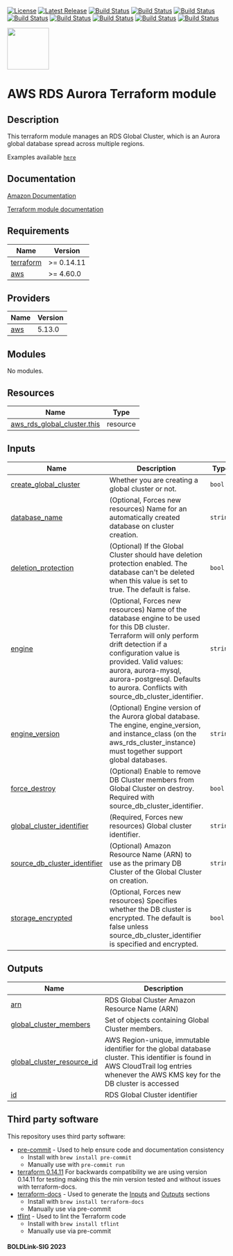 [![License](https://img.shields.io/badge/License-Apache-blue.svg)](https://github.com/boldlink/terraform-aws-rds-aurora/blob/main/LICENSE)
[![Latest Release](https://img.shields.io/github/release/boldlink/terraform-aws-rds-aurora.svg)](https://github.com/boldlink/terraform-aws-rds-aurora/releases/latest)
[![Build Status](https://github.com/boldlink/terraform-aws-rds-aurora/actions/workflows/update.yaml/badge.svg)](https://github.com/boldlink/terraform-aws-rds-aurora/actions)
[![Build Status](https://github.com/boldlink/terraform-aws-rds-aurora/actions/workflows/release.yaml/badge.svg)](https://github.com/boldlink/terraform-aws-rds-aurora/actions)
[![Build Status](https://github.com/boldlink/terraform-aws-rds-aurora/actions/workflows/pre-commit.yaml/badge.svg)](https://github.com/boldlink/terraform-aws-rds-aurora/actions)
[![Build Status](https://github.com/boldlink/terraform-aws-rds-aurora/actions/workflows/pr-labeler.yaml/badge.svg)](https://github.com/boldlink/terraform-aws-rds-aurora/actions)
[![Build Status](https://github.com/boldlink/terraform-aws-rds-aurora/actions/workflows/module-examples-tests.yaml/badge.svg)](https://github.com/boldlink/terraform-aws-rds-aurora/actions)
[![Build Status](https://github.com/boldlink/terraform-aws-rds-aurora/actions/workflows/checkov.yaml/badge.svg)](https://github.com/boldlink/terraform-aws-rds-aurora/actions)
[![Build Status](https://github.com/boldlink/terraform-aws-rds-aurora/actions/workflows/auto-merge.yaml/badge.svg)](https://github.com/boldlink/terraform-aws-rds-aurora/actions)
[![Build Status](https://github.com/boldlink/terraform-aws-rds-aurora/actions/workflows/auto-badge.yaml/badge.svg)](https://github.com/boldlink/terraform-aws-rds-aurora/actions)

[<img src="https://avatars.githubusercontent.com/u/25388280?s=200&v=4" width="96"/>](https://boldlink.io)

# AWS RDS Aurora Terraform module

## Description

This terraform module manages an RDS Global Cluster, which is an Aurora global database spread across multiple regions.

Examples available [`here`](https://github.com/boldlink/terraform-aws-rds-aurora/tree/main/examples)

## Documentation

[Amazon Documentation](https://docs.aws.amazon.com/AmazonRDS/latest/AuroraUserGuide/aurora-global-database.html)

[Terraform module documentation](https://registry.terraform.io/providers/hashicorp/aws/latest/docs/resources/rds_global_cluster)

<!-- BEGINNING OF PRE-COMMIT-TERRAFORM DOCS HOOK -->
## Requirements

| Name | Version |
|------|---------|
| <a name="requirement_terraform"></a> [terraform](#requirement\_terraform) | >= 0.14.11 |
| <a name="requirement_aws"></a> [aws](#requirement\_aws) | >= 4.60.0 |

## Providers

| Name | Version |
|------|---------|
| <a name="provider_aws"></a> [aws](#provider\_aws) | 5.13.0 |

## Modules

No modules.

## Resources

| Name | Type |
|------|------|
| [aws_rds_global_cluster.this](https://registry.terraform.io/providers/hashicorp/aws/latest/docs/resources/rds_global_cluster) | resource |

## Inputs

| Name | Description | Type | Default | Required |
|------|-------------|------|---------|:--------:|
| <a name="input_create_global_cluster"></a> [create\_global\_cluster](#input\_create\_global\_cluster) | Whether you are creating a global cluster or not. | `bool` | `false` | no |
| <a name="input_database_name"></a> [database\_name](#input\_database\_name) | (Optional, Forces new resources) Name for an automatically created database on cluster creation. | `string` | `null` | no |
| <a name="input_deletion_protection"></a> [deletion\_protection](#input\_deletion\_protection) | (Optional) If the Global Cluster should have deletion protection enabled. The database can't be deleted when this value is set to true. The default is false. | `bool` | `false` | no |
| <a name="input_engine"></a> [engine](#input\_engine) | (Optional, Forces new resources) Name of the database engine to be used for this DB cluster. Terraform will only perform drift detection if a configuration value is provided. Valid values: aurora, aurora-mysql, aurora-postgresql. Defaults to aurora. Conflicts with source\_db\_cluster\_identifier. | `string` | `"aurora"` | no |
| <a name="input_engine_version"></a> [engine\_version](#input\_engine\_version) | (Optional) Engine version of the Aurora global database. The engine, engine\_version, and instance\_class (on the aws\_rds\_cluster\_instance) must together support global databases. | `string` | `null` | no |
| <a name="input_force_destroy"></a> [force\_destroy](#input\_force\_destroy) | (Optional) Enable to remove DB Cluster members from Global Cluster on destroy. Required with source\_db\_cluster\_identifier. | `bool` | `true` | no |
| <a name="input_global_cluster_identifier"></a> [global\_cluster\_identifier](#input\_global\_cluster\_identifier) | (Required, Forces new resources) Global cluster identifier. | `string` | `""` | no |
| <a name="input_source_db_cluster_identifier"></a> [source\_db\_cluster\_identifier](#input\_source\_db\_cluster\_identifier) | (Optional) Amazon Resource Name (ARN) to use as the primary DB Cluster of the Global Cluster on creation. | `string` | `null` | no |
| <a name="input_storage_encrypted"></a> [storage\_encrypted](#input\_storage\_encrypted) | (Optional, Forces new resources) Specifies whether the DB cluster is encrypted. The default is false unless source\_db\_cluster\_identifier is specified and encrypted. | `bool` | `false` | no |

## Outputs

| Name | Description |
|------|-------------|
| <a name="output_arn"></a> [arn](#output\_arn) | RDS Global Cluster Amazon Resource Name (ARN) |
| <a name="output_global_cluster_members"></a> [global\_cluster\_members](#output\_global\_cluster\_members) | Set of objects containing Global Cluster members. |
| <a name="output_global_cluster_resource_id"></a> [global\_cluster\_resource\_id](#output\_global\_cluster\_resource\_id) | AWS Region-unique, immutable identifier for the global database cluster. This identifier is found in AWS CloudTrail log entries whenever the AWS KMS key for the DB cluster is accessed |
| <a name="output_id"></a> [id](#output\_id) | RDS Global Cluster identifier |
<!-- END OF PRE-COMMIT-TERRAFORM DOCS HOOK -->

## Third party software
This repository uses third party software:
* [pre-commit](https://pre-commit.com/) - Used to help ensure code and documentation consistency
  * Install with `brew install pre-commit`
  * Manually use with `pre-commit run`
* [terraform 0.14.11](https://releases.hashicorp.com/terraform/0.14.11/) For backwards compatibility we are using version 0.14.11 for testing making this the min version tested and without issues with terraform-docs.
* [terraform-docs](https://github.com/segmentio/terraform-docs) - Used to generate the [Inputs](#Inputs) and [Outputs](#Outputs) sections
  * Install with `brew install terraform-docs`
  * Manually use via pre-commit
* [tflint](https://github.com/terraform-linters/tflint) - Used to lint the Terraform code
  * Install with `brew install tflint`
  * Manually use via pre-commit

#### BOLDLink-SIG 2023
